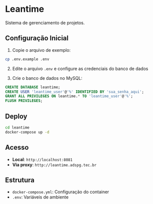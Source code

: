 # Leantime

Sistema de gerenciamento de projetos.

## Configuração Inicial

1. Copie o arquivo de exemplo:
```bash
cp .env.example .env
```

2. Edite o arquivo `.env` e configure as credenciais do banco de dados

3. Crie o banco de dados no MySQL:
```sql
CREATE DATABASE leantime;
CREATE USER 'leantime_user'@'%' IDENTIFIED BY 'sua_senha_aqui';
GRANT ALL PRIVILEGES ON leantime.* TO 'leantime_user'@'%';
FLUSH PRIVILEGES;
```

## Deploy

```bash
cd leantime
docker-compose up -d
```

## Acesso

- **Local**: `http://localhost:8081`
- **Via proxy**: `http://leantime.adspg.tec.br`

## Estrutura

- `docker-compose.yml`: Configuração do container
- `.env`: Variáveis de ambiente

